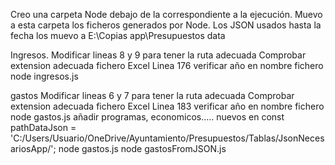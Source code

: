 Creo una carpeta Node debajo de la correspondiente a la ejecución.
Muevo a esta carpeta los ficheros generados por Node.
Los JSON usados hasta la fecha los muevo a E:\Copias app\Presupuestos data

Ingresos.
Modificar lineas 8 y 9 para tener la ruta adecuada
Comprobar extension adecuada fichero Excel
Linea 176 verificar año en nombre fichero
node ingresos.js


gastos 
Modificar lineas 6 y 7 para tener la ruta adecuada
Comprobar extension adecuada fichero Excel
Linea 183 verificar año en nombre fichero
node gastos.js
añadir programas, economicos..... nuevos en const pathDataJson = 'C:/Users/Usuario/OneDrive/Ayuntamiento/Presupuestos/Tablas/JsonNecesariosApp/';
node gastos.js
node gastosFromJSON.js



